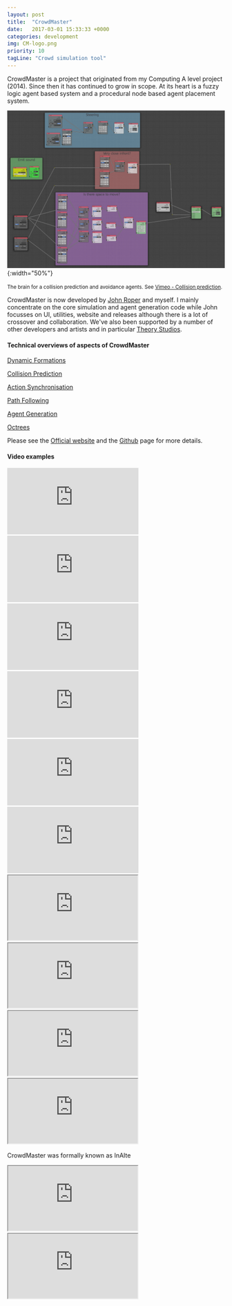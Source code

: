 ```yaml
---
layout: post
title:  "CrowdMaster"
date:   2017-03-01 15:33:33 +0000
categories: development
img: CM-logo.png
priority: 10
tagLine: "Crowd simulation tool"
---
```

CrowdMaster is a project that originated from my Computing A level project (2014). Since then it has continued to grow in scope. At its heart is a fuzzy logic agent based system and a procedural node based agent placement system.

![Example](/images/CrowdMaster/exampleNodeTree.png){:width="50%"}

<small> The brain for a collision prediction and avoidance agents. See <a href="https://vimeo.com/210173152">Vimeo - Collision prediction</a>.</small>

CrowdMaster is now developed by [John Roper] and myself. I mainly concentrate on the core simulation and agent generation code while John focusses on UI, utilities, website and releases although there is a lot of crossover and collaboration. We've also been supported by a number of other developers and artists and in particular [Theory Studios].

#### Technical overviews of aspects of CrowdMaster

<a href="/cm/formations/"> Dynamic Formations </a>

<a href="/cm/collisionPrediction/"> Collision Prediction </a>

<a href="/cm/actionSync/"> Action Synchronisation </a>

<a href="/cm/pathFollowing/"> Path Following </a>

<a href="/cm/agentGeneration/"> Agent Generation </a>

<a href="/cm/octree/"> Octrees</a>

Please see the [Official website] and the [Github] page for more details.

#### Video examples

<iframe src="https://player.vimeo.com/video/217817560" width="304" height="154" frameborder="0" webkitallowfullscreen mozallowfullscreen allowfullscreen></iframe>

<iframe src="https://player.vimeo.com/video/210320911" width="304" height="154" frameborder="0" webkitallowfullscreen mozallowfullscreen allowfullscreen></iframe>

<iframe src="https://player.vimeo.com/video/210173152" width="304" height="154" frameborder="0" webkitallowfullscreen mozallowfullscreen allowfullscreen></iframe>

<iframe src="https://player.vimeo.com/video/210671829" width="304" height="154" frameborder="0" webkitallowfullscreen mozallowfullscreen allowfullscreen></iframe>

<iframe src="https://player.vimeo.com/video/210672031" width="304" height="154" frameborder="0" webkitallowfullscreen mozallowfullscreen allowfullscreen></iframe>

<iframe src="https://player.vimeo.com/video/210673627" width="304" height="154" frameborder="0" webkitallowfullscreen mozallowfullscreen allowfullscreen></iframe>

<iframe src="https://www.youtube.com/embed/bjGoyI8T_9Q" class="embed-content" allowfullscreen="allowfullscreen" mozallowfullscreen="mozallowfullscreen" msallowfullscreen="msallowfullscreen" oallowfullscreen="oallowfullscreen" webkitallowfullscreen="webkitallowfullscreen"></iframe>

<iframe src="https://www.youtube.com/embed/m0zP3IMTmAU" class="embed-content" allowfullscreen="allowfullscreen" mozallowfullscreen="mozallowfullscreen" msallowfullscreen="msallowfullscreen" oallowfullscreen="oallowfullscreen" webkitallowfullscreen="webkitallowfullscreen"></iframe>

<iframe src="https://www.youtube.com/embed/pBrFeyeq178" class="embed-content" allowfullscreen="allowfullscreen" mozallowfullscreen="mozallowfullscreen" msallowfullscreen="msallowfullscreen" oallowfullscreen="oallowfullscreen" webkitallowfullscreen="webkitallowfullscreen"></iframe>

<iframe src="https://www.youtube.com/embed/LSygDUSRpTM" class="embed-content" allowfullscreen="allowfullscreen" mozallowfullscreen="mozallowfullscreen" msallowfullscreen="msallowfullscreen" oallowfullscreen="oallowfullscreen" webkitallowfullscreen="webkitallowfullscreen"></iframe>


CrowdMaster was formally known as InAIte

<iframe src="https://www.youtube.com/embed/mO_XvHIlfr0" class="embed-content" allowfullscreen="allowfullscreen" mozallowfullscreen="mozallowfullscreen" msallowfullscreen="msallowfullscreen" oallowfullscreen="oallowfullscreen" webkitallowfullscreen="webkitallowfullscreen"></iframe>

<iframe src="https://www.youtube.com/embed/xVdDbZcejb0" class="embed-content" allowfullscreen="allowfullscreen" mozallowfullscreen="mozallowfullscreen" msallowfullscreen="msallowfullscreen" oallowfullscreen="oallowfullscreen" webkitallowfullscreen="webkitallowfullscreen"></iframe>

[John Roper]: http://jmroper.com/
[Theory Studios]: http://theorystudios.com/
[Official website]: http://jmroper.com/crowdmaster/
[Github]: https://github.com/johnroper100/CrowdMaster
